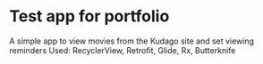 # Test app for portfolio

A simple app to view movies from the Kudago site and set viewing reminders Used: RecyclerView, Retrofit, Glide, Rx, Butterknife
